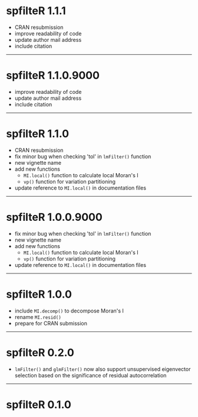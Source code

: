 # spfilteR 1.1.1

- CRAN resubmission
- improve readability of code
- update author mail address
- include citation

---

# spfilteR 1.1.0.9000

- improve readability of code
- update author mail address
- include citation

---

# spfilteR 1.1.0

- CRAN resubmission
- fix minor bug when checking 'tol' in `lmFilter()` function
- new vignette name
- add new functions
    - `MI.local()` function to calculate local Moran's I
    - `vp()` function for variation partitioning
- update reference to `MI.local()` in documentation files

---

# spfilteR 1.0.0.9000

- fix minor bug when checking 'tol' in `lmFilter()` function
- new vignette name
- add new functions
    - `MI.local()` function to calculate local Moran's I
    - `vp()` function for variation partitioning
- update reference to `MI.local()` in documentation files

---

# spfilteR 1.0.0

- include `MI.decomp()` to decompose Moran's I
- rename `MI.resid()`
- prepare for CRAN submission

---

# spfilteR 0.2.0

- `lmFilter()` and `glmFilter()` now also support unsupervised eigenvector selection based on the significance of residual autocorrelation

---

# spfilteR 0.1.0
